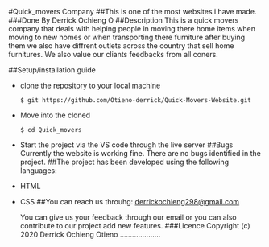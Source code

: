 #Quick_movers Company
##This is one of the most websites i have made.
###Done By Derrick Ochieng O
##Description
This is a quick movers company that deals with helping people in moving there home items when moving to new homes or when transporting there furniture after buying them we also have diffrent outlets across the country that sell home furnitures.
We also value our cliants feedbacks from all coners.

##Setup/installation guide
* clone the repository to your local machine
    ```
    $ git https://github.com/Otieno-derrick/Quick-Movers-Website.git
    ```
* Move into the cloned
    ```
    $ cd Quick_movers
   ```
* Start the project via the VS code through the live server
##Bugs
Currently the website is working fine.
There are no bugs identified in the project.
##The project has been developed using the following languages:
* HTML
* CSS
##You can reach us throuhg:
  derrickochieng298@gmail.com

  You can give us your feedback through our email or you can also contribute to our project add new features.
  ###Licence
  Copyright (c) 2020 Derrick Ochieng Otieno
  ....................
